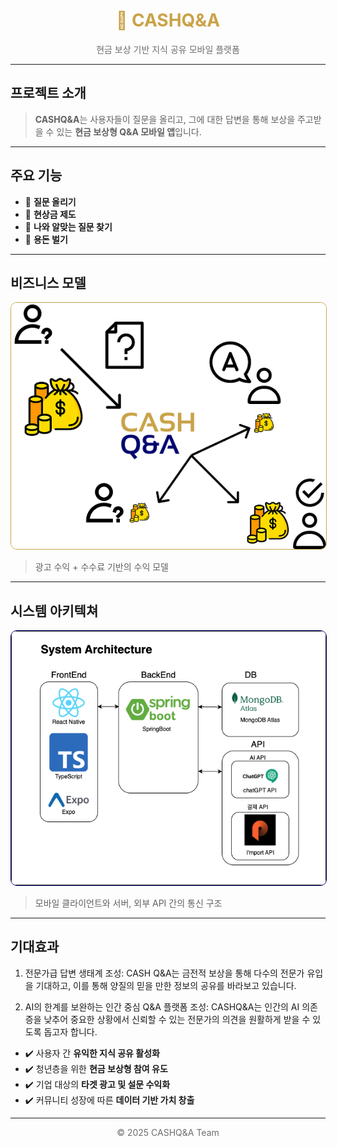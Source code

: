 <!-- CASHQ&A README.md -->

<h1 align="center" style="color:#c9a348;">📱 CASHQ&A</h1>

<p align="center" style="color:#6e6e6e;">
현금 보상 기반 지식 공유 모바일 플랫폼
</p>

---

## 프로젝트 소개

> **CASHQ&A**는 사용자들이 질문을 올리고, 그에 대한 답변을 통해 보상을 주고받을 수 있는 **현금 보상형 Q&A 모바일 앱**입니다.

---

## 주요 기능

- 💬 **질문 올리기**
- 🎯 **현상금 제도**
- 🧠 **나와 알맞는 질문 찾기**
- 👤 **용돈 벌기**

---

## 비즈니스 모델

<img src="./githubpage_assets/BM.png" alt="비즈니스 모델" width="600" style="border:1px solid #c9a348; border-radius:10px;">

> 광고 수익 + 수수료 기반의 수익 모델

---

## 시스템 아키텍쳐

<img src="./githubpage_assets/SA.png" alt="시스템 아키텍쳐" width="600" style="border:1px solid #02066f; border-radius:10px;">

> 모바일 클라이언트와 서버, 외부 API 간의 통신 구조

---

## 기대효과

1. 전문가급 답변 생태계 조성: CASH Q&A는 금전적 보상을 통해 다수의 전문가 유입을 기대하고, 이를 통해 양질의 믿을 만한 정보의 공유를 바라보고 있습니다.

2. AI의 한계를 보완하는 인간 중심 Q&A 플랫폼 조성: CASHQ&A는 인간의 AI 의존증을 낮추어 중요한 상황에서 신뢰할 수 있는 전문가의 의견을 원활하게 받을 수 있도록 돕고자 합니다.

- ✔️ 사용자 간 **유익한 지식 공유 활성화**
- ✔️ 청년층을 위한 **현금 보상형 참여 유도**
- ✔️ 기업 대상의 **타겟 광고 및 설문 수익화**
- ✔️ 커뮤니티 성장에 따른 **데이터 기반 가치 창출**

---

<p align="center" style="color:#6e6e6e;">© 2025 CASHQ&A Team</p>
